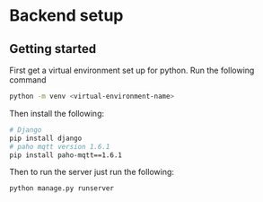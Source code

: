 # Backend setup

## Getting started

First get a virtual environment set up for python. 
Run the following command

```bash
python -m venv <virtual-environment-name>
```

Then install the following:

```bash
# Django
pip install django
# paho mqtt version 1.6.1
pip install paho-mqtt==1.6.1
```

Then to run the server just run the following:

```bash
python manage.py runserver
```
